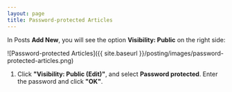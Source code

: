 ```yaml
---
layout: page
title: Password-protected Articles
---
```


In Posts **Add New**, you will see the option **Visibility: Public** on the right side:

![Password-protected Articles]({{ site.baseurl }}/posting/images/password-protected-articles.png)

1. Click **"Visibility: Public (Edit)"**, and select **Password protected**. Enter the password and click **"OK"**.